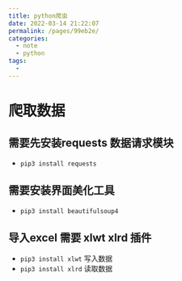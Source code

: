 ```yaml
---
title: python爬虫
date: 2022-03-14 21:22:07
permalink: /pages/99eb2e/
categories:
  - note
  - python
tags:
  - 
---
```

# 爬取数据

## 需要先安装requests 数据请求模块

- `pip3 install requests`

## 需要安装界面美化工具

- `pip3 install beautifulsoup4`

## 导入excel 需要 xlwt xlrd 插件

- `pip3 install xlwt` 写入数据
- `pip3 install xlrd` 读取数据
